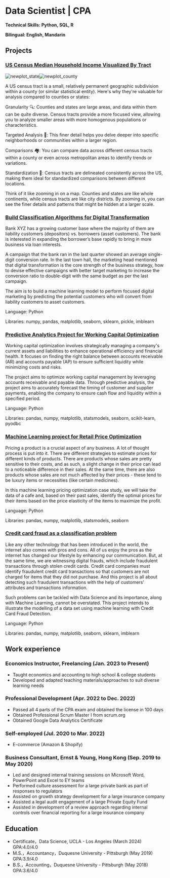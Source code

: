# Data Scientist | CPA

**Technical Skills: Python, SQL, R**

**Bilingual: English, Mandarin**

## Projects

### [US Census Median Household Income Visualized By Tract](https://github.com/KJZou56/us_census_median_household_income_visualized_by_tract)
![newplot_state](https://github.com/KJZou56/KJZou56.github.io/assets/150881506/0b72da69-ea40-4f74-b58a-3705448a23f9)![newplot_county](https://github.com/KJZou56/KJZou56.github.io/assets/150881506/ca0249e7-72e1-4ae5-8313-bee2f12dada7)


A US census tract is a small, relatively permanent geographic subdivision within a county (or similar statistical entity). Here's why they're valuable for analysis compared to counties or states:

Granularity 🔍: Counties and states are large areas, and data within them can be quite diverse. Census tracts provide a more focused view, allowing you to analyze smaller areas with more homogenous populations or characteristics.

Targeted Analysis 🎯: This finer detail helps you delve deeper into specific neighborhoods or communities within a larger region.

Comparisons 🏘️: You can compare data across different census tracts within a county or even across metropolitan areas to identify trends or variations.

Standardization 🧐: Census tracts are delineated consistently across the US, making them ideal for standardized comparisons between different locations.

Think of it like zooming in on a map. Counties and states are like whole continents, while census tracts are like city districts. By zooming in, you can see the finer details and patterns that might be hidden at a larger scale.

### [Build Classification Algorithms for Digital Transformation](https://github.com/KJZou56/digital-transformation)

Bank XYZ has a growing customer base where the majority of them are liability customers (depositors) vs. borrowers (asset customers). The bank is interested in expanding the borrower’s base rapidly to bring in more business via loan interests.

A campaign that the bank ran in the last quarter showed an average single-digit conversion rate. In the last town hall, the marketing head mentioned that digital transformation is the core strength of the business strategy, how to devise effective campaigns with better target marketing to increase the conversion ratio to double-digit with the same budget as per the last campaign.

The aim is to build a machine learning model to perform focused digital marketing by predicting the potential customers who will convert from liability customers to asset customers.

Language: Python

Libraries: numpy, pandas, matplotlib, seaborn, sklearn, pickle, imblearn

### [Predictive Analytics Project for Working Capital Optimization](https://github.com/KJZou56/Working-Capital-Optimization)

Working capital optimization involves strategically managing a company's current assets and liabilities to enhance operational efficiency and financial health. It focuses on finding the right balance between accounts receivable (AR) and accounts payable (AP) to ensure sufficient liquidity while minimizing costs and risks.

The project aims to optimize working capital management by leveraging accounts receivable and payable data. Through predictive analysis, the project aims to accurately forecast the timing of customer and supplier payments, enabling the company to ensure cash flow and liquidity within a specified period.

Language: Python

Libraries: pandas, numpy, matplotlib, statsmodels, seaborn, scikit-learn, pyodbc

### [Machine Learning project for Retail Price Optimization](https://github.com/KJZou56/price-optimization)

Pricing a product is a crucial aspect of any business. A lot of thought process is put into it. There are different strategies to estimate prices for different kinds of products. There are products whose sales are pretty sensitive to their costs, and as such, a slight change in their price can lead to a noticeable difference in their sales. At the same time, there are also products whose sales are not much affected by their prices - these tend to be luxury items or necessities (like certain medicines). 

In this machine learning pricing optimization case study, we will take the data of a cafe and, based on their past sales, identify the optimal prices for their items based on the price elasticity of the items to maximize the profit.

Language: Python

Libraries: pandas, numpy, matplotlib, statsmodels, seaborn

### [Credit card fraud as a classification problem](https://github.com/KJZou56/credit-card-fraud-detection)

Like any other technology that has been introduced in the world, the internet also comes with pros and cons. All of us enjoy the pros as the internet has changed our lifestyle by enhancing our communication. But, at the same time, we are witnessing digital frauds, which include fraudulent transactions through stolen credit cards. Credit card companies must identify fraudulent credit card transactions so that customers are not charged for items that they did not purchase. And this project is all about detecting such fraudulent transactions with the help of customers' attributes and transactions information.

Such problems can be tackled with Data Science and its importance, along with Machine Learning, cannot be overstated. This project intends to illustrate the modelling of a data set using machine learning with Credit Card Fraud Detection.

Language: Python

Libraries: pandas, numpy, matplotlib, seaborn, sklearn, imblearn

## Work experience
### Economics Instructor, Freelancing (Jan. 2023 to Present)
- Taught economics and accounting to high school & college students
- Developed and adapted teaching materials/approaches to suit diverse learning needs

### Professional Development (Apr. 2022 to Dec. 2022)
- Passed all 4 parts of the CPA exam and obtained the license in 100 days
- Obtained Professional Scrum Master I from scrum.org 
- Obtained Google Data Analytics Certificate 

### Self-employed (Jul. 2020 to Mar. 2022)
- E-commerce (Amazon & Shopify)

### Business Consultant, Ernst & Young, Hong Kong (Sep. 2019 to May 2020)
- Led and designed internal training sessions on Microsoft Word, PowerPoint and Excel to EY teams
- Performed culture assessment for a large private bank as part of responses to regulators
- Assisted on growth strategy development for a large insurance company
- Assisted a legal audit engagement of a large Private Equity Fund
- Assisted in development of a review approach regarding internal controls over financial reporting for a large insurance company

## Education
- Certificate，Data Science, UCLA - Los Angeles (March 2024) GPA:4.0/4.0
- M.S.，Accountancy，Duquesne University - Pittsburgh (May 2019) GPA:3.9/4.0
- B.S.，Accounting，Duquesne University - Pittsburgh (May 2018) GPA:3.6/4.0

